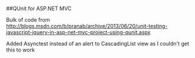 ##QUnit for ASP.NET MVC  

Bulk of code from
http://blogs.msdn.com/b/pranab/archive/2013/06/20/unit-testing-javascript-jquery-in-asp-net-mvc-project-using-qunit.aspx

<p>Added Asynctest instead of an alert to CascadingList view as I couldn't get this to work</p>